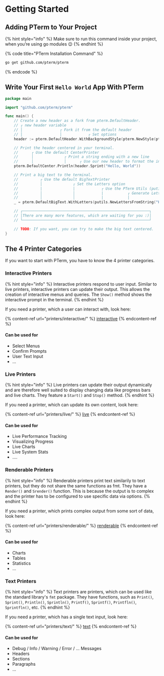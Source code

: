# Getting Started

## Adding PTerm to Your Project

{% hint style="info" %}
Make sure to run this command inside your project, when you’re using go modules 😉
{% endhint %}

{% code title="PTerm Installation Command" %}
```bash
go get github.com/pterm/pterm
```
{% endcode %}

## Write Your First `Hello World` App With PTerm

```go
package main

import "github.com/pterm/pterm"

func main() {
	// Create a new header as a fork from pterm.DefaultHeader.
	// ┌ new header variable
	// │                 ┌ Fork it from the default header
	// │                 │            ┌ Set options
	header := pterm.DefaultHeader.WithBackgroundStyle(pterm.NewStyle(pterm.BgRed))

	// Print the header centered in your terminal.
	//      ┌ Use the default CenterPrinter
	//      │              ┌ Print a string ending with a new line
	//      │              │      ┌ Use our new header to format the input string
	pterm.DefaultCenter.Println(header.Sprint("Hello, World"))

	// Print a big text to the terminal.
	//          ┌ Use the default BigTextPrinter
	//          │              ┌ Set the Letters option
	//          |              |            ┌ Use the PTerm Utils (putils) package to create objects faster
	//          │              │            |           ┌ Generate Letters from string
	//          │              │            |           |                        ┌ Render output to the console
	_ = pterm.DefaultBigText.WithLetters(putils.NewLettersFromString("Hello")).Render()

	// ┌──────────────────────────────────────────────────────────┐
	// │There are many more features, which are waiting for you :)│
	// └──────────────────────────────────────────────────────────┘

	// TODO: If you want, you can try to make the big text centered.
}
```

## The 4 Printer Categories

If you want to start with PTerm, you have to know the 4 printer categories.

### Interactive Printers

{% hint style="info" %}
Interactive printers respond to user input. Similar to live printers, interactive printers can update their output. This allows the creation of interactive menus and queries. The `Show()` method shows the interactive prompt in the terminal.&#x20;
{% endhint %}

If you need a printer, which a user can interact with, look here:

{% content-ref url="printers/interactive/" %}
[interactive](printers/interactive/)
{% endcontent-ref %}

#### Can be used for

* Select Menus
* Confirm Prompts
* User Text Input
* ...

### Live Printers

{% hint style="info" %}
Live printers can update their output dynamically and are therefore well suited to display changing data like progress bars and live charts. They feature a `Start()` and `Stop()` method.
{% endhint %}

If you need a printer, which can update its own content, look here:

{% content-ref url="printers/live/" %}
[live](printers/live/)
{% endcontent-ref %}

#### Can be used for

* Live Performance Tracking
* Visualizing Progress
* Live Charts
* Live System Stats
* ....&#x20;

### Renderable Printers

{% hint style="info" %}
Renderable printers print text similarily to text printers, but they do not share the same functions as fmt. They have a `Render()` and `Srender()` function. This is because the output is to complex and the printer has to be configured to use specific data via options.
{% endhint %}

If you need a printer, which prints complex output from some sort of data, look here:

{% content-ref url="printers/renderable/" %}
[renderable](printers/renderable/)
{% endcontent-ref %}

#### Can be used for

* Charts
* Tables
* Statistics
* ...

### Text Printers

{% hint style="info" %}
Text printers are printers, which can be used like the standard library's `fmt` package. They have functions, such as `Print()`, `Sprint()`, `Println()`, `Sprintln()`, `Printf()`, `Sprintf()`, `Printfln()`, `Sprintfln()`, etc.
{% endhint %}

If you need a printer, which has a single text input, look here:

{% content-ref url="printers/text/" %}
[text](printers/text/)
{% endcontent-ref %}

#### Can be used for

* Debug / Info / Warning / Error / ... Messages
* Headers
* Sections
* Paragraphs
* ...
